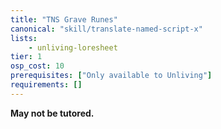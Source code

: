 ```yaml
---
title: "TNS Grave Runes"
canonical: "skill/translate-named-script-x"
lists:
    - unliving-loresheet
tier: 1
osp_cost: 10
prerequisites: ["Only available to Unliving"]
requirements: []
---
```

**May not be tutored.**